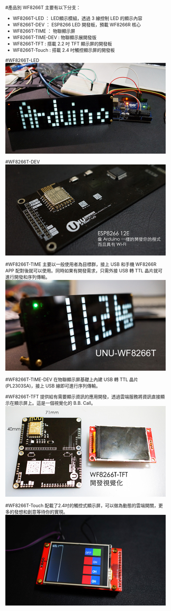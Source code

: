 #產品別
WF8266T 主要有以下分支：
* WF8266T-LED ： LED顯示模組，透過 3 線控制 LED 的顯示內容
* WF8266T-DEV ： ESP8266 LED 開發板，預載 WF8266R 核心
* WF8266T-TIME ： 物聯顯示屏
* WF8266T-TIME-DEV : 物聯顯示展開發版
* WF8266T-TFT : 撘載 2.2 吋 TFT 顯示屏的開發板
* WF8266T-Touch : 搭載 2.4 吋觸控顯示屏的開發板
 
#WF8266T-LED
![](../imgs/DSC00732.JPG)

#WF8266T-DEV
![](../imgs/DSC00752.JPG)

#WF8266T-TIME
主要以一般使用者為目標群，接上 USB 和手機 WF8266R APP 配對後就可以使用。同時如果有開發需求，只需外接 USB 轉 TTL 晶片就可進行開發和序列傳輸。
![](../imgs/DSC00725.JPG)

#WF8266T-TIME-DEV
在物聯顯示屏基礎上內建 USB 轉 TTL 晶片(PL2303SA)，接上 USB 線即可進行序列傳輸。

#WF8266T-TFT
提供給有需要顯示資訊的應用開發，透過雲端服務將資訊直接顯示在顯示屏上。這是一個視覺化的 B.B. Call。
![](../imgs/DSC01945_1000.jpg)

#WF8266T-Touch
配載了2.4吋的觸控式顯示屏，可以做為動態的雲端開關，更多的發想和創意等待你的實現。
![](../imgs/DSC02177.JPG)